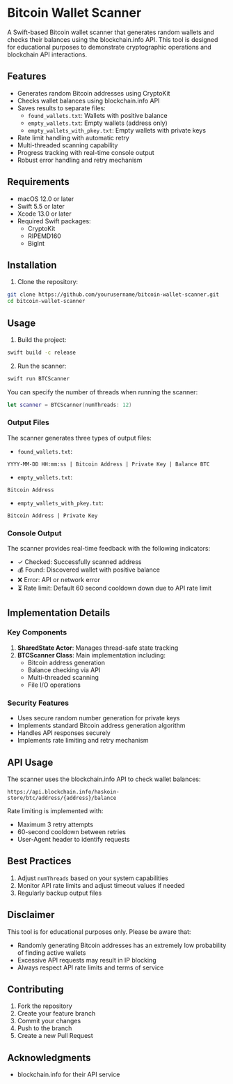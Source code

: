 # Bitcoin Wallet Scanner

A Swift-based Bitcoin wallet scanner that generates random wallets and checks their balances using the blockchain.info API. This tool is designed for educational purposes to demonstrate cryptographic operations and blockchain API interactions.

## Features

- Generates random Bitcoin addresses using CryptoKit
- Checks wallet balances using blockchain.info API
- Saves results to separate files:
  - `found_wallets.txt`: Wallets with positive balance
  - `empty_wallets.txt`: Empty wallets (address only)
  - `empty_wallets_with_pkey.txt`: Empty wallets with private keys
- Rate limit handling with automatic retry
- Multi-threaded scanning capability
- Progress tracking with real-time console output
- Robust error handling and retry mechanism

## Requirements

- macOS 12.0 or later
- Swift 5.5 or later
- Xcode 13.0 or later
- Required Swift packages:
  - CryptoKit
  - RIPEMD160
  - BigInt

## Installation

1. Clone the repository:
```bash
git clone https://github.com/yourusername/bitcoin-wallet-scanner.git
cd bitcoin-wallet-scanner
```

## Usage

1. Build the project:
```bash
swift build -c release
```

2. Run the scanner:
```bash
swift run BTCScanner
```

You can specify the number of threads when running the scanner:
```swift
let scanner = BTCScanner(numThreads: 12)
```

### Output Files

The scanner generates three types of output files:

- `found_wallets.txt`:
```
YYYY-MM-DD HH:mm:ss | Bitcoin Address | Private Key | Balance BTC
```

- `empty_wallets.txt`:
```
Bitcoin Address
```

- `empty_wallets_with_pkey.txt`:
```
Bitcoin Address | Private Key
```

### Console Output

The scanner provides real-time feedback with the following indicators:
- ✓ Checked: Successfully scanned address
- 💰 Found: Discovered wallet with positive balance
- ❌ Error: API or network error
- ⏳ Rate limit: Default 60 second cooldown down due to API rate limit

## Implementation Details

### Key Components

1. **SharedState Actor**: Manages thread-safe state tracking
2. **BTCScanner Class**: Main implementation including:
   - Bitcoin address generation
   - Balance checking via API
   - Multi-threaded scanning
   - File I/O operations

### Security Features

- Uses secure random number generation for private keys
- Implements standard Bitcoin address generation algorithm
- Handles API responses securely
- Implements rate limiting and retry mechanism

## API Usage

The scanner uses the blockchain.info API to check wallet balances:
```
https://api.blockchain.info/haskoin-store/btc/address/{address}/balance
```

Rate limiting is implemented with:
- Maximum 3 retry attempts
- 60-second cooldown between retries
- User-Agent header to identify requests

## Best Practices

1. Adjust `numThreads` based on your system capabilities
2. Monitor API rate limits and adjust timeout values if needed
3. Regularly backup output files

## Disclaimer

This tool is for educational purposes only. Please be aware that:
- Randomly generating Bitcoin addresses has an extremely low probability of finding active wallets
- Excessive API requests may result in IP blocking
- Always respect API rate limits and terms of service

## Contributing

1. Fork the repository
2. Create your feature branch
3. Commit your changes
4. Push to the branch
5. Create a new Pull Request

## Acknowledgments

- blockchain.info for their API service
